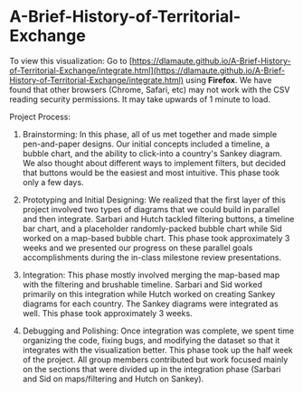 # A-Brief-History-of-Territorial-Exchange

To view this visualization: Go to [https://dlamaute.github.io/A-Brief-History-of-Territorial-Exchange/integrate.html](https://dlamaute.github.io/A-Brief-History-of-Territorial-Exchange/integrate.html) using **Firefox**.  We have found that other browsers (Chrome, Safari, etc) may not work with the CSV reading security permissions.  It may take upwards of 1 minute to load.

Project Process:

1. Brainstorming: In this phase, all of us met together and made simple pen-and-paper designs.  Our initial concepts included a timeline, a bubble chart, and the ability to click-into a country's Sankey diagram.  We also thought about different ways to implement filters, but decided that buttons would be the easiest and most intuitive.  This phase took only a few days.

2. Prototyping and Initial Designing: We realized that the first layer of this project involved two types of diagrams that we could build in parallel and then integrate.  Sarbari and Hutch tackled filtering buttons, a timeline bar chart, and a placeholder randomly-packed bubble chart while Sid worked on a map-based bubble chart.  This phase took approximately 3 weeks and we presented our progress on these parallel goals accomplishments during the in-class milestone review presentations.

3. Integration: This phase mostly involved merging the map-based map with the filtering and brushable timeline.  Sarbari and Sid worked primarily on this integration while Hutch worked on creating Sankey diagrams for each country.  The Sankey diagrams were integrated as well.  This phase took approximately 3 weeks.

4. Debugging and Polishing: Once integration was complete, we spent time organizing the code, fixing bugs, and modifying the dataset so that it integrates with the visualization better.  This phase took up the half week of the project.  All group members contributed but work focused mainly on the sections that were divided up in the integration phase (Sarbari and Sid on maps/filtering and Hutch on Sankey).



